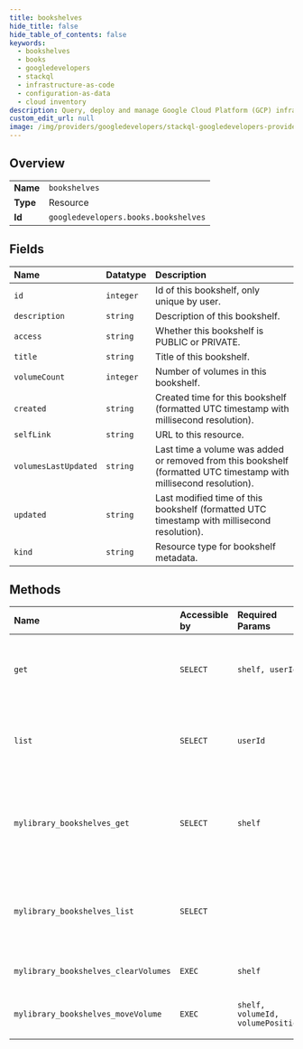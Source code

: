 ```yaml
---
title: bookshelves
hide_title: false
hide_table_of_contents: false
keywords:
  - bookshelves
  - books
  - googledevelopers    
  - stackql
  - infrastructure-as-code
  - configuration-as-data
  - cloud inventory
description: Query, deploy and manage Google Cloud Platform (GCP) infrastructure and resources using SQL
custom_edit_url: null
image: /img/providers/googledevelopers/stackql-googledevelopers-provider-featured-image.png
---
```

  
    

## Overview
<table><tbody>
<tr><td><b>Name</b></td><td><code>bookshelves</code></td></tr>
<tr><td><b>Type</b></td><td>Resource</td></tr>
<tr><td><b>Id</b></td><td><code>googledevelopers.books.bookshelves</code></td></tr>
</tbody></table>

## Fields
| Name | Datatype | Description |
|:-----|:---------|:------------|
| `id` | `integer` | Id of this bookshelf, only unique by user. |
| `description` | `string` | Description of this bookshelf. |
| `access` | `string` | Whether this bookshelf is PUBLIC or PRIVATE. |
| `title` | `string` | Title of this bookshelf. |
| `volumeCount` | `integer` | Number of volumes in this bookshelf. |
| `created` | `string` | Created time for this bookshelf (formatted UTC timestamp with millisecond resolution). |
| `selfLink` | `string` | URL to this resource. |
| `volumesLastUpdated` | `string` | Last time a volume was added or removed from this bookshelf (formatted UTC timestamp with millisecond resolution). |
| `updated` | `string` | Last modified time of this bookshelf (formatted UTC timestamp with millisecond resolution). |
| `kind` | `string` | Resource type for bookshelf metadata. |
## Methods
| Name | Accessible by | Required Params | Description |
|:-----|:--------------|:----------------|:------------|
| `get` | `SELECT` | `shelf, userId` | Retrieves metadata for a specific bookshelf for the specified user. |
| `list` | `SELECT` | `userId` | Retrieves a list of public bookshelves for the specified user. |
| `mylibrary_bookshelves_get` | `SELECT` | `shelf` | Retrieves metadata for a specific bookshelf belonging to the authenticated user. |
| `mylibrary_bookshelves_list` | `SELECT` |  | Retrieves a list of bookshelves belonging to the authenticated user. |
| `mylibrary_bookshelves_clearVolumes` | `EXEC` | `shelf` | Clears all volumes from a bookshelf. |
| `mylibrary_bookshelves_moveVolume` | `EXEC` | `shelf, volumeId, volumePosition` | Moves a volume within a bookshelf. |
